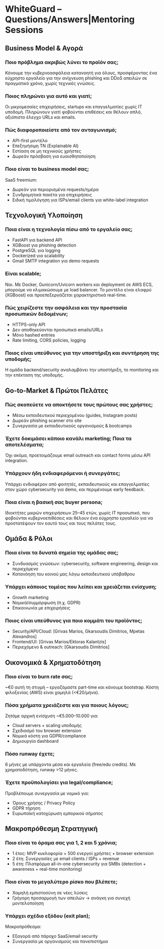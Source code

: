 # WhiteGuard – Questions/Answers|Mentoring Sessions

## Business Model & Αγορά

### Ποιο πρόβλημα ακριβώς λύνει το προϊόν σας;
Κάνουμε την κυβερνοασφάλεια κατανοητή για όλους, προσφέροντας ένα εύχρηστο εργαλείο για την ανίχνευση phishing και DDoS απειλών σε πραγματικό χρόνο, χωρίς τεχνικές γνώσεις.

### Ποιος πληρώνει για αυτό και γιατί;
Οι μικρομεσαίες επιχειρήσεις, startups και επαγγελματίες χωρίς IT υποδομή. Πληρώνουν γιατί φοβούνται επιθέσεις και θέλουν απλό, αξιόπιστο έλεγχο URLs και emails.

### Πώς διαφοροποιείστε από τον ανταγωνισμό;
- API-first μοντέλο
- Επεξηγήσιμη ΤΝ (Explainable AI)
- Εστίαση σε μη τεχνικούς χρήστες
- Δωρεάν πρόσβαση για ευαισθητοποίηση

### Ποιο είναι το business model σας;
SaaS freemium:
- Δωρεάν για περιορισμένα requests/ημέρα
- Συνδρομητικά πακέτα για επιχειρήσεις
- Ειδική τιμολόγηση για ISPs/email clients για white-label integration

## Τεχνολογική Υλοποίηση

### Ποια είναι η τεχνολογία πίσω από το εργαλείο σας;
- FastAPI για backend API
- XGBoost για phishing detection
- PostgreSQL για logging
- Dockerized για scalability
- Gmail SMTP integration για demo requests

### Είναι scalable;
Ναι. Με Docker, Gunicorn/Uvicorn workers και deployment σε AWS ECS, μπορούμε να κλιμακώσουμε με load balancer. Το μοντέλο είναι ελαφρύ (XGBoost) και προεπεξεργάζεται χαρακτηριστικά real-time.

### Πώς χειρίζεστε την ασφάλεια και την προστασία προσωπικών δεδομένων;
- HTTPS-only API
- Δεν αποθηκεύονται προσωπικά emails/URLs
- Μόνο hashed entries
- Rate limiting, CORS policies, logging

### Ποιος είναι υπεύθυνος για την υποστήριξη και συντήρηση της υποδομής;
Η ομάδα backend/security αναλαμβάνει την υποστήριξη, το monitoring και την επέκταση της υποδομής.

## Go-to-Market & Πρώτοι Πελάτες

### Πώς σκοπεύετε να αποκτήσετε τους πρώτους σας χρήστες;
- Μέσω εκπαιδευτικού περιεχομένου (guides, Instagram posts)
- Δωρεάν phishing scanner στο site
- Συνεργασία με εκπαιδευτικούς οργανισμούς & bootcamps

### Έχετε δοκιμάσει κάποιο κανάλι marketing; Ποια τα αποτελέσματα;
Όχι ακόμα, προετοιμάζουμε email outreach και contact forms μέσω API integration.

### Υπάρχουν ήδη ενδιαφερόμενοι ή συνεργάτες;
Υπάρχει ενδιαφέρον από φοιτητές, εκπαιδευτικούς και επαγγελματίες στον χώρο cybersecurity για demo, και περιμένουμε early feedback.

### Ποια είναι η βασική σας buyer persona;
Ιδιοκτήτες μικρών επιχειρήσεων 25–45 ετών, χωρίς IT προσωπικό, που φοβούνται κυβερνοεπιθέσεις και θέλουν ένα εύχρηστο εργαλείο για να προστατέψουν τον εαυτό τους και τους πελάτες τους.

## Ομάδα & Ρόλοι

### Ποια είναι τα δυνατά σημεία της ομάδας σας;
- Συνδυασμός γνώσεων: cybersecurity, software engineering, design και περιεχόμενο
- Κατανόηση του κοινού μας λόγω εκπαιδευτικού υπόβαθρου

### Υπάρχει κάποιος τομέας που λείπει και χρειάζεται ενίσχυση;
- Growth marketing
- Νομικά/συμμόρφωση (π.χ. GDPR)
- Επικοινωνία με επιχειρήσεις

### Ποιος είναι υπεύθυνος για ποιο κομμάτι του προϊόντος;
- Security/API/Cloud: [Grivas Marios, Gkarsoudis Dimitrios, Mpetas Alexandros]
- Frontend/UI: [Grivas Marios/Ektoras Kalantzis]
- Περιεχόμενο & outreach: [Gkarsoudis Dimitrios]

## Οικονομικά & Χρηματοδότηση

### Ποιο είναι το burn rate σας;
~€0 αυτή τη στιγμή – εργαζόμαστε part-time και κάνουμε bootstrap. Κόστη φιλοξενίας (AWS) είναι χαμηλά (<€20/μήνα).

### Πόσα χρήματα χρειάζεστε και για ποιους λόγους;
Ζητάμε αρχική ενίσχυση ~€5.000–10.000 για:
- Cloud servers + scaling υποδομής
- Σχεδιασμό του browser extension
- Νομικά κόστη για GDPR/compliance
- Δημιουργία dashboard

### Πόσο runway έχετε;
6 μήνες με υπάρχοντα μέσα και εργαλεία (free/edu credits). Με χρηματοδότηση, runway >12 μήνες.

### Έχετε προϋπολογίσει για legal/compliance;
Προβλέπουμε συνεργασία με νομικό για:
- Όρους χρήσης / Privacy Policy
- GDPR τήρηση
- Ευρωπαϊκή κατοχύρωση εμπορικού σήματος

## Μακροπρόθεσμη Στρατηγική

### Ποιο είναι το όραμα σας για 1, 2 και 5 χρόνια;

- 1 έτος: MVP κυκλοφορία + 500 ενεργοί χρήστες + browser extension
- 2 έτη: Συνεργασίες με email clients / ISPs + revenue
- 5 έτη: Πλατφόρμα all-in-one cybersecurity για SMBs (detection + awareness + real-time monitoring)

### Ποιο είναι το μεγαλύτερο ρίσκο που βλέπετε;
- Χαμηλή εμπιστοσύνη σε νέες λύσεις
- Γρήγορη προσαρμογή των απειλών → ανάγκη για συνεχή μοντελοποίηση

### Υπάρχει σχέδιο εξόδου (exit plan);
Μακροπρόθεσμα:
- Εξαγορά από πάροχο SaaS/email security
- Συνεργασία με οργανισμούς και πανεπιστήμια
